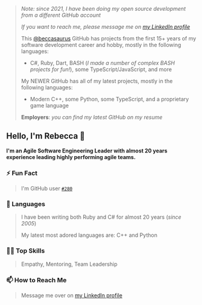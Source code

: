 > _Note: since 2021, I have been doing my open source development from a different GitHub account_
>
> _If you want to reach me, please message me on [my LinkedIn profile](https://www.linkedin.com/in/beccasaurus/)_
>
> This [@beccasaurus](https://github.com/beccasaurus) GitHub has projects from the first 15+ years of my software development career and hobby, mostly in the following languages:
> - C#, Ruby, Dart, BASH (_I made a number of complex BASH projects for fun!_), some TypeScript/JavaScript, and more
>
> My NEWER GitHub has all of my latest projects, mostly in the following languages:
> - Modern C++, some Python, some TypeScript, and a proprietary game language
>
> **Employers**: _you can find my latest GitHub on my resume_

## Hello, I'm Rebecca 👋

**I'm an Agile Software Engineering Leader with almost 20 years experience leading highly performing agile teams.**

### ⚡ Fun Fact
> I'm GitHub user [`#280`](https://caius.github.io/github_id/#beccasaurus)

### 💎 Languages
> I have been writing both Ruby and C# for almost 20 years (_since 2005_)
>
> My latest most adored languages are: C++ and Python

### 👩‍💻 Top Skills
> Empathy, Mentoring, Team Leadership

### 📫 How to Reach Me
> Message me over on [my LinkedIn profile](https://www.linkedin.com/in/beccasaurus/)
